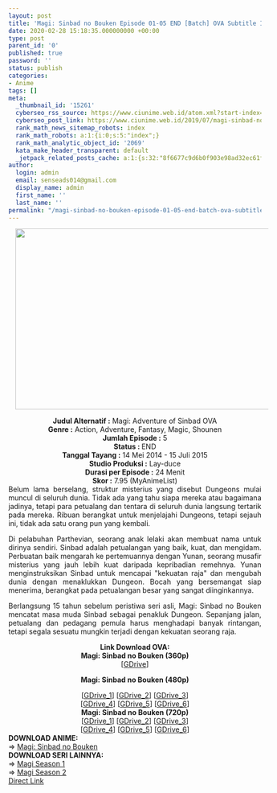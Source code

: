 ```yaml
---
layout: post
title: 'Magi: Sinbad no Bouken Episode 01-05 END [Batch] OVA Subtitle Indonesia'
date: 2020-02-28 15:18:35.000000000 +00:00
type: post
parent_id: '0'
published: true
password: ''
status: publish
categories:
- Anime
tags: []
meta:
  _thumbnail_id: '15261'
  cyberseo_rss_source: https://www.ciunime.web.id/atom.xml?start-index=3151&max-results=150
  cyberseo_post_link: https://www.ciunime.web.id/2019/07/magi-sinbad-no-bouken-episode-01-05-end.html
  rank_math_news_sitemap_robots: index
  rank_math_robots: a:1:{i:0;s:5:"index";}
  rank_math_analytic_object_id: '2069'
  kata_make_header_transparent: default
  _jetpack_related_posts_cache: a:1:{s:32:"8f6677c9d6b0f903e98ad32ec61f8deb";a:2:{s:7:"expires";i:1655434784;s:7:"payload";a:3:{i:0;a:1:{s:2:"id";i:26856;}i:1;a:1:{s:2:"id";i:26858;}i:2;a:1:{s:2:"id";i:26862;}}}}
author:
  login: admin
  email: senseads014@gmail.com
  display_name: admin
  first_name: ''
  last_name: ''
permalink: "/magi-sinbad-no-bouken-episode-01-05-end-batch-ova-subtitle-indonesia/"
---
```

<div class="separator" style="clear: both; text-align: center;"><a href="https://1.bp.blogspot.com/-YDcsl1IyIls/XSW6esr1gpI/AAAAAAAAbVw/rz9hxNDAfoo1azRDYwjmB1Fqvo5DPiHFgCLcBGAs/s1600/Magi%2B-%2BSinbad%2Bno%2BBouken%2BOVA.jpg" imageanchor="1" style="margin-left: 1em; margin-right: 1em;"><img border="0" data-original-height="720" data-original-width="1280" height="360" src="{{ site.baseurl }}/assets/2020/02/Magi%2B-%2BSinbad%2Bno%2BBouken%2BOVA.jpg" width="640" /></a></div>
<p>
<div style="text-align: center;"><b>Judul</b><b><b> Alternatif</b> :</b> Magi: Adventure of Sinbad OVA</div>
<div style="text-align: center;"><b><b>Genre :</b></b> Action, Adventure, Fantasy, Magic, Shounen</div>
<div style="text-align: center;"><b>Jumlah Episode :</b> 5<br /><b>Status :&nbsp;</b>END<br /><b>Tanggal Tayang :</b> 14 Mei 2014 - 15 Juli 2015<br /><b>Studio Produksi :</b> Lay-duce<br /><b>Durasi per Episode :</b> 24 Menit</div>
<div style="text-align: center;"><b>Skor :</b> 7.95 (MyAnimeList)</div>
<div style="text-align: center;"></div>
<div style="text-align: justify;">Belum lama berselang, struktur misterius yang disebut Dungeons mulai muncul di seluruh dunia. Tidak ada yang tahu siapa mereka atau bagaimana jadinya, tetapi para petualang dan tentara di seluruh dunia langsung tertarik pada mereka. Ribuan berangkat untuk menjelajahi Dungeons, tetapi sejauh ini, tidak ada satu orang pun yang kembali.</p>
<p>Di pelabuhan Parthevian, seorang anak lelaki akan membuat nama untuk dirinya sendiri. Sinbad adalah petualangan yang baik, kuat, dan mengidam. Perbuatan baik mengarah ke pertemuannya dengan Yunan, seorang musafir misterius yang jauh lebih kuat daripada kepribadian remehnya. Yunan menginstruksikan Sinbad untuk mencapai "kekuatan raja" dan mengubah dunia dengan menaklukkan Dungeon. Bocah yang bersemangat siap menerima, berangkat pada petualangan besar yang sangat diinginkannya.</p>
<p>Berlangsung 15 tahun sebelum peristiwa seri asli, Magi: Sinbad no Bouken mencatat masa muda Sinbad sebagai penakluk Dungeon. Sepanjang jalan, petualang dan pedagang pemula harus menghadapi banyak rintangan, tetapi segala sesuatu mungkin terjadi dengan kekuatan seorang raja.</p></div>
<div style="text-align: justify;"></div>
<div style="text-align: justify;"></div>
<div style="text-align: center;"><b>Link Download OVA:</b></div>
<div style="text-align: center;">
<div style="text-align: center;"><b>Magi: Sinbad&nbsp;no Bouken (360p)</b></div>
<div style="text-align: center;">[<a href="https://drive.google.com/uc?export=download&amp;id=1KailV42HvGUHzBFA85XKvd53FKyT0MAF" target="_blank" rel="noopener">GDrive</a>]</div>
<div style="text-align: center;"></div>
<p><b>Magi: Sinbad no Bouken (480p)</b></div>
<div style="text-align: center;">[<a href="https://drive.google.com/uc?id=1VRO4yet2umP9oBXPsM09BCaZSho2wNE0" target="_blank" rel="noopener">GDrive_1</a>] [<a href="https://drive.google.com/uc?id=1iW8MdithysKiYXI_rl1iSWYjw7EeDkcA" target="_blank" rel="noopener">GDrive_2</a>] [<a href="https://drive.google.com/uc?export=download&amp;id=1qQmf03UA-g_fi6q6gdceKsx0PBLQZx0Q" target="_blank" rel="noopener">GDrive_3</a>]<br />[<a href="https://drive.google.com/uc?export=download&amp;id=1n-rx0-9BZ6oYkae_zCh_n6k_QLMO4BNm" target="_blank" rel="noopener">GDrive_4</a>] [<a href="https://drive.google.com/uc?export=download&amp;id=1CGhTE017u12aAXfNsJfNv4okettzrfe3" target="_blank" rel="noopener">GDrive_5</a>] [<a href="https://drive.google.com/uc?export=download&amp;id=1dzejRg_JRF7DH3R43SOsUfAaU5q0t6tr" target="_blank" rel="noopener">GDrive_6</a>]</div>
<div style="text-align: center;"><b>Magi: Sinbad no Bouken (720p)</b><br />[<a href="https://drive.google.com/uc?id=1U070h_lbXblbJyaVpqQju4zRbMm66KXF" target="_blank" rel="noopener">GDrive_1</a>] [<a href="https://drive.google.com/uc?export=download&amp;id=1yoDPCxv7d4qpUCgCn1WOmy6Ri3eYfNvy" target="_blank" rel="noopener">GDrive_2</a>] [<a href="https://drive.google.com/uc?export=download&amp;id=1S-9SlXrLlLTUK3ocbsNDNQEzPRsaMPRw" target="_blank" rel="noopener">GDrive_3</a>]<br />[<a href="https://drive.google.com/uc?export=download&amp;id=1V-NfvjWyLmiKA7X6dO1bypmrOmcJIgz6" target="_blank" rel="noopener">GDrive_4</a>] [<a href="https://drive.google.com/uc?export=download&amp;id=1xNC7-suooLLYi1yjNiLCfVsFxbMNH1vI" target="_blank" rel="noopener">GDrive_5</a>] [<a href="https://drive.google.com/uc?id=0B9VueBjIaDVIc1VaRjdrMktRYUU&amp;export=download" target="_blank" rel="noopener">GDrive_6</a>]
<div style="text-align: left;"></div>
<div style="text-align: justify;">
<div style="text-align: justify;"><b>DOWNLOAD&nbsp;</b><b>ANIME</b><b>:</b></div>
<div style="text-align: justify;"></div>
<div style="text-align: justify;">=&gt;&nbsp;<a href="https://www.ciunime.web.id/2019/07/magi-sinbad-no-bouken-episode-01-13-end.html" target="_blank" rel="noopener">Magi: Sinbad no Bouken</a></div>
<div style="text-align: justify;"></div>
</div>
<div style="text-align: justify;"><b>DOWNLOAD&nbsp;</b><b>SERI LAINNYA</b><b>:</b></div>
<div style="text-align: justify;">=&gt;&nbsp;<a href="https://www.ciunime.web.id/2019/01/magi-season-1-episode-01-25-end-batch.html" target="_blank" rel="noopener">Magi Season 1</a></div>
<div style="text-align: justify;">=&gt;&nbsp;<a href="https://www.ciunime.web.id/2019/01/magi-season-2-episode-01-25-end-batch.html" target="_blank" rel="noopener">Magi Season 2</a></div>
<div style="text-align: justify;"></div>
</div>
<link rel="stylesheet" href="https://cdnjs.cloudflare.com/ajax/libs/font-awesome/4.7.0/css/font-awesome.min.css" />
<div class="divbtn"> <a href="https://handymansurrender.com/fihup8buzv?key=94550f7ce39444073321dde3b8782f97" class="btn"><i class="fa fa-download"></i> Direct Link</a> </div>
